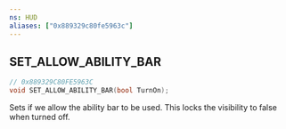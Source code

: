 ```yaml
---
ns: HUD
aliases: ["0x889329c80fe5963c"]
---
```

## SET_ALLOW_ABILITY_BAR

```c
// 0x889329C80FE5963C
void SET_ALLOW_ABILITY_BAR(bool TurnOn);
```

Sets if we allow the ability bar to be used. This locks the visibility to false when turned off.

